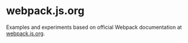 # webpack.js.org
Examples and experiments based on official Webpack documentation at [webpack.js.org](webpack.js.org).
